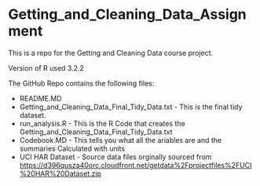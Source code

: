 # Getting_and_Cleaning_Data_Assignment
This is a repo for the Getting and Cleaning Data course project. 

Version of R used 3.2.2


The GitHub Repo contains the following files:


* README.MD
* Getting_and_Cleaning_Data_Final_Tidy_Data.txt - This is the final tidy dataset.
* run_analysis.R - This is the R Code that creates the Getting_and_Cleaning_Data_Final_Tidy_Data.txt
* Codebook.MD - This tells you what all the ariables are and the summaries Calculated with units
* UCI HAR Dataset - Source data files orginally sourced from https://d396qusza40orc.cloudfront.net/getdata%2Fprojectfiles%2FUCI%20HAR%20Dataset.zip


